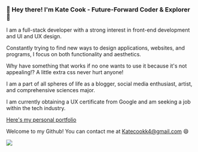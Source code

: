 ### 👋 Hey there! I'm Kate Cook - Future-Forward Coder & Explorer 🚀

I am a full-stack developer with a strong interest in front-end development and UI and UX design.

Constantly trying to find new ways to design applications, websites, and programs, I focus on both functionality and aesthetics.

Why have something that works if no one wants to use it because it's not appealing!? A little extra css never hurt anyone! 

I am a part of all spheres of life as a blogger, social media enthusiast, artist, and comprehensive sciences major.

I am currently obtaining a UX certificate from Google and am seeking a job within the tech industry.

[Here's my personal portfolio](cookportfolio.infinityfreeapp.com "personal portfolio")

Welcome to my Github! You can contact me at Katecookk4@gmail.com 😄



![](http://url/to/img.png)




<!--
**kcook10/kcook10** is a ✨ _special_ ✨ repository because its `README.md` (this file) appears on your GitHub profile.

Here are some ideas to get you started:

- 🔭 I’m currently working on ...
- 🌱 I’m currently learning ...
- 👯 I’m looking to collaborate on ...
- 🤔 I’m looking for help with ...
- 💬 Ask me about ...
- 📫 How to reach me: ...
- 😄 Pronouns: ...
- ⚡ Fun fact: ...
-->
